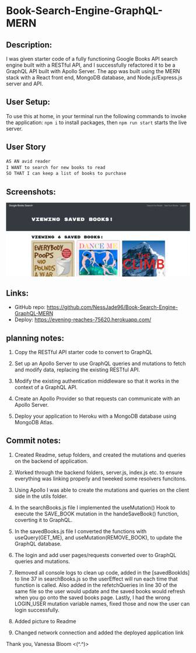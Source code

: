 # Book-Search-Engine-GraphQL-MERN

## Description:

I was given starter code of a fully functioning Google Books API search engine built with a RESTful API, and I successfully refactored it to be a GraphQL API built with Apollo Server. The app was built using the MERN stack with a React front end, MongoDB database, and Node.js/Express.js server and API.

## User Setup:

To use this at home, in your terminal run the following commands to invoke the application:
`npm i` to install packages,
then `npm run start` starts the live server.

## User Story

```md
AS AN avid reader
I WANT to search for new books to read
SO THAT I can keep a list of books to purchase
```

## Screenshots:

![image](./assets/images/saved%20books.jpg)

## Links:

- GitHub repo: https://github.com/NessJade96/Book-Search-Engine-GraphQL-MERN
- Deploy: https://evening-reaches-75620.herokuapp.com/

## planning notes:

1. Copy the RESTful API starter code to convert to GraphQL

2. Set up an Apollo Server to use GraphQL queries and mutations to fetch and modify data, replacing the existing RESTful API.

3. Modify the existing authentication middleware so that it works in the context of a GraphQL API.

4. Create an Apollo Provider so that requests can communicate with an Apollo Server.

5. Deploy your application to Heroku with a MongoDB database using MongoDB Atlas.

## Commit notes:

1. Created Readme, setup folders, and created the mutations and queries on the backend of application.

2. Worked through the backend folders, server.js, index.js etc. to ensure everything was linking properly and tweeked some resolvers funcitons.

3. Using Apollo I was able to create the mutations and queries on the client side in the utils folder.

4. In the searchBooks.js file I implemented the useMutation() Hook to execute the SAVE_BOOK mutation in the handeSaveBook() function, coverting it to GraphQL.

5. In the savedBooks.js file I converted the functions with useQuery(GET_ME), and useMutation(REMOVE_BOOK), to update the GraphQL database.

6. The login and add user pages/requests converted over to GraphQL queries and mutations.

7. Removed all console logs to clean up code, added in the [savedBookIds] to line 37 in searchBooks.js so the userEffect will run each time that function is called. Also added in the refetchQueries in line 30 of the same file so the user would update and the saved books would refresh when you go onto the saved books page. Lastly, I had the wrong LOGIN_USER mutation variable names, fixed those and now the user can login successfully.

8. Added picture to Readme

9. Changed network connection and added the deployed application link

Thank you, Vanessa Bloom <(^.^)>
